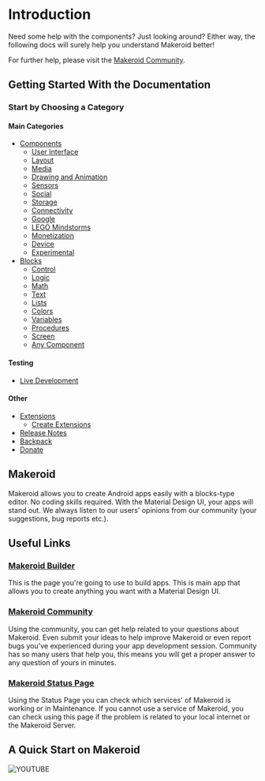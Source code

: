 # Introduction

Need some help with the components? Just looking around? Either way, the following docs will surely help you understand Makeroid better!

For further help, please visit the [Makeroid Community](https://community.makeroid.io).

## Getting Started With the Documentation

### Start by Choosing a Category

#### Main Categories

* [Components](components/)
	* [User Interface](components/user-interface/)
	* [Layout](components/layout/)
	* [Media](components/media/)
	* [Drawing and Animation](components/drawing-and-animation/)
	* [Sensors](components/sensors/)
	* [Social](components/social/)
	* [Storage](components/storage/)
	* [Connectivity](components/connectivity/)
	* [Google](components/google/)
	* [LEGO Mindstorms](components/lego-mindstorms/)
	* [Monetization](components/monetization/)
	* [Device](components/device/)
	* [Experimental](components/experimental/)
* [Blocks](blocks/)
	* [Control](blocks/control.md)
	* [Logic](blocks/logic.md)
	* [Math](blocks/math.md)
	* [Text](blocks/text.md)
	* [Lists](blocks/lists.md)
	* [Colors](blocks/colors.md)
	* [Variables](blocks/variables.md)
	* [Procedures](blocks/procedures.md)
	* [Screen](blocks/screen.md)
	* [Any Component](blocks/any-component.md)

#### Testing

* [Live Development](https://github.com/makeroid/docs/tree/6b89ce9eb8c93762fd238491325318be0e89c35f/live-development.md)

#### Other

* [Extensions](other/extensions/)
	* [Create Extensions](other/extensions/create-extensions.md)
* [Release Notes](other/release-notes/)
* [Backpack](other/backpack.md)
* [Donate](https://paypal.me/Makeroid)

## Makeroid

Makeroid allows you to create Android apps easily with a blocks-type editor. No coding skills required. With the Material Design UI, your apps will stand out. We always listen to our users' opinions from our community \(your suggestions, bug reports etc.\).

## Useful Links

### [Makeroid Builder](http://builder.makeroid.io)

This is the page you're going to use to build apps. This is main app that allows you to create anything you want with a Material Design UI.

### [Makeroid Community](https://community.makeroid.io)

Using the community, you can get help related to your questions about Makeroid. Even submit your ideas to help improve Makeroid or even report bugs you've experienced during your app development session. Community has so many users that help you, this means you will get a proper answer to any question of yours in minutes.

### [Makeroid Status Page](https://status.makeroid.io)

Using the Status Page you can check which services' of Makeroid is working or in Maintenance. If you cannot use a service of Makeroid, you can check using this page if the problem is related to your local internet or the Makeroid Server.

## A Quick Start on Makeroid

![YOUTUBE](_bZj-LOXdH8)
